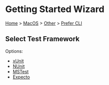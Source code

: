 <!--
GENERATED FILE - DO NOT EDIT
This file was generated by [MarkdownSnippets](https://github.com/SimonCropp/MarkdownSnippets).
Source File: /docs/mdsource/wiz/MacOS_Other_Cli.source.md
To change this file edit the source file and then run MarkdownSnippets.
-->

# Getting Started Wizard

[Home](/docs/wiz/readme.md) > [MacOS](MacOS.md) > [Other](MacOS_Other.md) > [Prefer CLI](MacOS_Other_Cli.md)

## Select Test Framework

Options:
 * [xUnit](MacOS_Other_Cli_xUnit.md)
 * [NUnit](MacOS_Other_Cli_NUnit.md)
 * [MSTest](MacOS_Other_Cli_MSTest.md)
 * [Expecto](MacOS_Other_Cli_Expecto.md)
